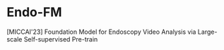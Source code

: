 # Endo-FM
[MICCAI'23] Foundation Model for Endoscopy Video Analysis via Large-scale Self-supervised Pre-train
